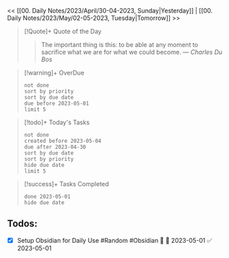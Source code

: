 << [[00. Daily Notes/2023/April/30-04-2023, Sunday|Yesterday]] | [[00. Daily Notes/2023/May/02-05-2023, Tuesday|Tomorrow]] >>

> [!Quote]+ Quote of the Day  
> > The important thing is this: to be able at any moment to sacrifice what we are for what we could become.
> — <cite>Charles Du Bos</cite>

> [!warning]+ OverDue  
> ```tasks  
> not done  
> sort by priority 
> sort by due date  
> due before 2023-05-01  
> limit 5  
> ```

> [!todo]+ Today's Tasks  
> ```tasks  
> not done  
> created before 2023-05-04
> due after 2023-04-30  
> sort by due date   
> sort by priority 
> hide due date  
> limit 5  
> ```

> [!success]+ Tasks Completed   
> ```tasks  
> done 2023-05-01  
> hide due date  

## Todos:
- [x] Setup Obsidian for Daily Use #Random #Obsidian 🔼 🛫 2023-05-01 ✅ 2023-05-01
